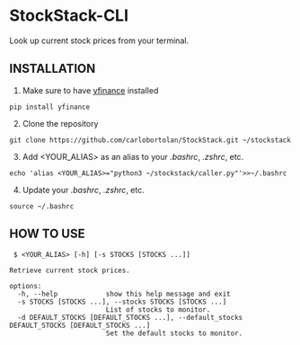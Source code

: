# StockStack-CLI

Look up current stock prices from your terminal.

## INSTALLATION
1. Make sure to have [yfinance](https://pypi.org/project/yfinance/) installed
 
 `pip install yfinance`

2. Clone the repository

  `git clone https://github.com/carlobortolan/StockStack.git ~/stockstack`

3. Add <YOUR_ALIAS> as an alias to your _.bashrc_, _.zshrc_, etc.

  `echo 'alias <YOUR_ALIAS>="python3 ~/stockstack/caller.py"'>>~/.bashrc`

4. Update your _.bashrc_, _.zshrc_, etc.

  `source ~/.bashrc`

## HOW TO USE

```
 $ <YOUR_ALIAS> [-h] [-s STOCKS [STOCKS ...]]
```

```
Retrieve current stock prices.

options:
  -h, --help            show this help message and exit
  -s STOCKS [STOCKS ...], --stocks STOCKS [STOCKS ...]
                        List of stocks to monitor.
  -d DEFAULT_STOCKS [DEFAULT_STOCKS ...], --default_stocks DEFAULT_STOCKS [DEFAULT_STOCKS ...]
                        Set the default stocks to monitor.
```
